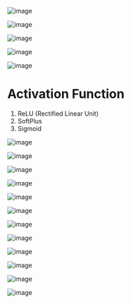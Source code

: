 ![image](https://user-images.githubusercontent.com/60442877/187581345-aa05fa21-0ac6-4f84-9a5e-6e220f62b169.png)

![image](https://user-images.githubusercontent.com/60442877/187581915-5739aebe-88ac-4783-a5e1-f0aebdb6b049.png)

![image](https://user-images.githubusercontent.com/60442877/187582391-9d8def9b-affb-457d-9a24-74db5a54385f.png)

![image](https://user-images.githubusercontent.com/60442877/187582674-ba74b2af-ca9d-4774-904c-c04546f912b9.png)

![image](https://user-images.githubusercontent.com/60442877/187584600-0967d604-bbb0-4d17-9797-b8b5c5040389.png)

# Activation Function

1. ReLU (Rectified Linear Unit)
2. SoftPlus
3. Sigmoid 

![image](https://user-images.githubusercontent.com/60442877/187590908-ae08c4f3-a2dc-4e13-8515-5661e64c7a52.png)

![image](https://user-images.githubusercontent.com/60442877/187598547-0f05a3ba-925b-42f8-9bfc-8b2ed81bf9bf.png)

![image](https://user-images.githubusercontent.com/60442877/187598612-b37b9ad6-3374-4e93-8897-9a4cbee763d6.png)

![image](https://user-images.githubusercontent.com/60442877/187598740-2a1b7f65-8e5c-4c9d-b686-32e558b209c7.png)

![image](https://user-images.githubusercontent.com/60442877/187598785-71713d68-dfc7-4389-b97e-4829cede14ff.png)

![image](https://user-images.githubusercontent.com/60442877/187598897-c6b9d2ce-ba9c-4bc6-b279-cb5b0a66c40a.png)

![image](https://user-images.githubusercontent.com/60442877/187598932-95fe07f8-fad5-4b84-bd50-39a651ad32ae.png)

![image](https://user-images.githubusercontent.com/60442877/187598972-c856b70b-f159-4797-bcba-645d7634ee6e.png)

![image](https://user-images.githubusercontent.com/60442877/187599018-de437be0-0fe0-429b-8369-08346ec0e402.png)

![image](https://user-images.githubusercontent.com/60442877/187599054-9db1f41c-31eb-4c2e-bc70-6ec4ed8e06e3.png)

![image](https://user-images.githubusercontent.com/60442877/187599107-3183d892-d18d-4d49-9197-a0051f151b79.png)

![image](https://user-images.githubusercontent.com/60442877/187599171-cc205dc8-fd24-42b9-9e0f-dd06bdf77e62.png)


